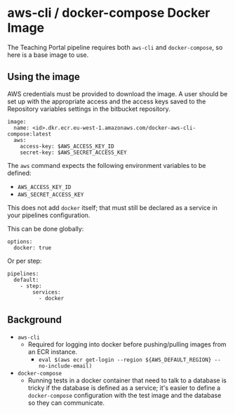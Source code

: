 # aws-cli / docker-compose Docker Image

The Teaching Portal pipeline requires both `aws-cli` and `docker-compose`, so here is a base image to use.

## Using the image

AWS credentials must be provided to download the image.
A user should be set up with the appropriate access and the access keys saved to the Repository variables settings in the bitbucket repository. 

```
image:
  name: <id>.dkr.ecr.eu-west-1.amazonaws.com/docker-aws-cli-compose:latest
  aws:
    access-key: $AWS_ACCESS_KEY_ID
    secret-key: $AWS_SECRET_ACCESS_KEY
```

The `aws` command expects the following environment variables to be defined:
* `AWS_ACCESS_KEY_ID`
* `AWS_SECRET_ACCESS_KEY`

This does not add `docker` itself; that must still be declared as a service in your pipelines configuration.

This can be done globally:

```
options:
  docker: true
```

Or per step:

```
pipelines:
  default:
    - step:
        services:
          - docker
```

## Background

* `aws-cli`
  * Required for logging into docker before pushing/pulling images from an ECR instance.
    * `eval $(aws ecr get-login --region ${AWS_DEFAULT_REGION} --no-include-email)`
* `docker-compose`
  * Running tests in a docker container that need to talk to a database is tricky if the database is defined as a service; 
    it's easier to define a `docker-compose` configuration with the test image and the database so they can communicate.

